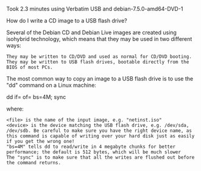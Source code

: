 Took 2.3 minutes using Verbatim USB and debian-7.5.0-amd64-DVD-1

How do I write a CD image to a USB flash drive?

Several of the Debian CD and Debian Live images are created using isohybrid technology, which means that they may be used in two different ways:

    They may be written to CD/DVD and used as normal for CD/DVD booting.
    They may be written to USB flash drives, bootable directly from the BIOS of most PCs.

The most common way to copy an image to a USB flash drive is to use the "dd" command on a Linux machine:

dd if=<file> of=<device> bs=4M; sync

where:

    <file> is the name of the input image, e.g. "netinst.iso"
    <device> is the device matching the USB flash drive, e.g. /dev/sda, /dev/sdb. Be careful to make sure you have the right device name, as this command is capable of writing over your hard disk just as easily if you get the wrong one!
    "bs=4M" tells dd to read/write in 4 megabyte chunks for better performance; the default is 512 bytes, which will be much slower
    The "sync" is to make sure that all the writes are flushed out before the command returns. 
